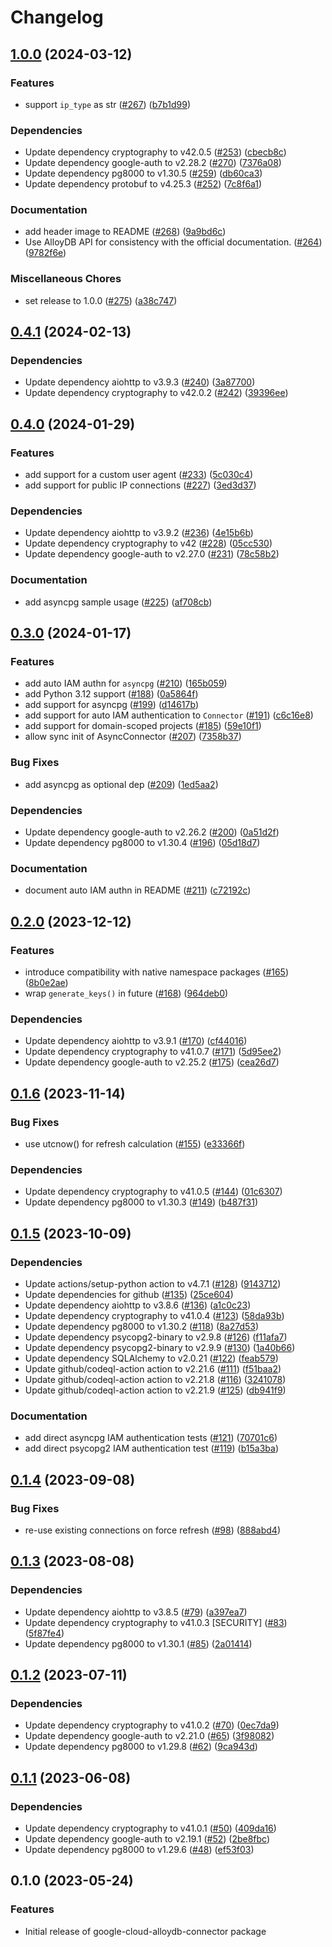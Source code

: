 # Changelog

## [1.0.0](https://github.com/GoogleCloudPlatform/alloydb-python-connector/compare/v0.4.1...v1.0.0) (2024-03-12)


### Features

* support `ip_type` as str ([#267](https://github.com/GoogleCloudPlatform/alloydb-python-connector/issues/267)) ([b7b1d99](https://github.com/GoogleCloudPlatform/alloydb-python-connector/commit/b7b1d99216c68cead46be9a9a271a6258969b60f))


### Dependencies

* Update dependency cryptography to v42.0.5 ([#253](https://github.com/GoogleCloudPlatform/alloydb-python-connector/issues/253)) ([cbecb8c](https://github.com/GoogleCloudPlatform/alloydb-python-connector/commit/cbecb8c9adf200e0c56de1690e4687f60dcac6ca))
* Update dependency google-auth to v2.28.2 ([#270](https://github.com/GoogleCloudPlatform/alloydb-python-connector/issues/270)) ([7376a08](https://github.com/GoogleCloudPlatform/alloydb-python-connector/commit/7376a08feb307723cb9a18371f8a0565fc3abbfd))
* Update dependency pg8000 to v1.30.5 ([#259](https://github.com/GoogleCloudPlatform/alloydb-python-connector/issues/259)) ([db60ca3](https://github.com/GoogleCloudPlatform/alloydb-python-connector/commit/db60ca313fa54c2edca47e78c68dd6b11489f7b1))
* Update dependency protobuf to v4.25.3 ([#252](https://github.com/GoogleCloudPlatform/alloydb-python-connector/issues/252)) ([7c8f6a1](https://github.com/GoogleCloudPlatform/alloydb-python-connector/commit/7c8f6a16d2c8ff7f83f8d262799923d16d7576c7))


### Documentation

* add header image to README ([#268](https://github.com/GoogleCloudPlatform/alloydb-python-connector/issues/268)) ([9a9bd6c](https://github.com/GoogleCloudPlatform/alloydb-python-connector/commit/9a9bd6cdb37d731a3607094d287201ba787697d8))
* Use AlloyDB API for consistency with the official documentation. ([#264](https://github.com/GoogleCloudPlatform/alloydb-python-connector/issues/264)) ([9782f6e](https://github.com/GoogleCloudPlatform/alloydb-python-connector/commit/9782f6e327b6b4c2d717aab8800bc0dc6fcf6125))


### Miscellaneous Chores

* set release to 1.0.0 ([#275](https://github.com/GoogleCloudPlatform/alloydb-python-connector/issues/275)) ([a38c747](https://github.com/GoogleCloudPlatform/alloydb-python-connector/commit/a38c7474397eea5b8fcd618905e2db7ac3a8020a))

## [0.4.1](https://github.com/GoogleCloudPlatform/alloydb-python-connector/compare/v0.4.0...v0.4.1) (2024-02-13)


### Dependencies

* Update dependency aiohttp to v3.9.3 ([#240](https://github.com/GoogleCloudPlatform/alloydb-python-connector/issues/240)) ([3a87700](https://github.com/GoogleCloudPlatform/alloydb-python-connector/commit/3a877000252006b0e10bc96fd00938daa6160725))
* Update dependency cryptography to v42.0.2 ([#242](https://github.com/GoogleCloudPlatform/alloydb-python-connector/issues/242)) ([39396ee](https://github.com/GoogleCloudPlatform/alloydb-python-connector/commit/39396eee6ab5a6c8616448fc318f50fdf981db3e))

## [0.4.0](https://github.com/GoogleCloudPlatform/alloydb-python-connector/compare/v0.3.0...v0.4.0) (2024-01-29)


### Features

* add support for a custom user agent ([#233](https://github.com/GoogleCloudPlatform/alloydb-python-connector/issues/233)) ([5c030c4](https://github.com/GoogleCloudPlatform/alloydb-python-connector/commit/5c030c43315d9178c9f4efe9305ce74f95c93c41))
* add support for public IP connections ([#227](https://github.com/GoogleCloudPlatform/alloydb-python-connector/issues/227)) ([3ed3d37](https://github.com/GoogleCloudPlatform/alloydb-python-connector/commit/3ed3d3792aa2cbc3b579b5d3cdcf180f3826b1d6))


### Dependencies

* Update dependency aiohttp to v3.9.2 ([#236](https://github.com/GoogleCloudPlatform/alloydb-python-connector/issues/236)) ([4e15b6b](https://github.com/GoogleCloudPlatform/alloydb-python-connector/commit/4e15b6bcde7dae47e94238ae052d11d4a672b770))
* Update dependency cryptography to v42 ([#228](https://github.com/GoogleCloudPlatform/alloydb-python-connector/issues/228)) ([05cc530](https://github.com/GoogleCloudPlatform/alloydb-python-connector/commit/05cc530cde1f5849ee7c85e4ebcd320724dc5fc3))
* Update dependency google-auth to v2.27.0 ([#231](https://github.com/GoogleCloudPlatform/alloydb-python-connector/issues/231)) ([78c58b2](https://github.com/GoogleCloudPlatform/alloydb-python-connector/commit/78c58b2c778e734af5a0bb1419f9e0678b68d83a))


### Documentation

* add asyncpg sample usage ([#225](https://github.com/GoogleCloudPlatform/alloydb-python-connector/issues/225)) ([af708cb](https://github.com/GoogleCloudPlatform/alloydb-python-connector/commit/af708cbcd22265ca26ffd73cc7df2f858aaf82f1))

## [0.3.0](https://github.com/GoogleCloudPlatform/alloydb-python-connector/compare/v0.2.0...v0.3.0) (2024-01-17)


### Features

* add auto IAM authn for `asyncpg` ([#210](https://github.com/GoogleCloudPlatform/alloydb-python-connector/issues/210)) ([165b059](https://github.com/GoogleCloudPlatform/alloydb-python-connector/commit/165b05904dd4ace10cfbcd733b01452082607247))
* add Python 3.12 support ([#188](https://github.com/GoogleCloudPlatform/alloydb-python-connector/issues/188)) ([0a5864f](https://github.com/GoogleCloudPlatform/alloydb-python-connector/commit/0a5864f2a0c480313527f80cdd8e4289ba3c8d0c))
* add support for asyncpg ([#199](https://github.com/GoogleCloudPlatform/alloydb-python-connector/issues/199)) ([d14617b](https://github.com/GoogleCloudPlatform/alloydb-python-connector/commit/d14617bf01383cd61846ecb39cf3be44fd20c89a))
* add support for auto IAM authentication to `Connector` ([#191](https://github.com/GoogleCloudPlatform/alloydb-python-connector/issues/191)) ([c6c16e8](https://github.com/GoogleCloudPlatform/alloydb-python-connector/commit/c6c16e8d6dedc7aa5221aefd2ffd6bdad99566a8))
* add support for domain-scoped projects ([#185](https://github.com/GoogleCloudPlatform/alloydb-python-connector/issues/185)) ([59e10f1](https://github.com/GoogleCloudPlatform/alloydb-python-connector/commit/59e10f1f5576256a97abf767ee22cef0f8e904db))
* allow sync init of AsyncConnector ([#207](https://github.com/GoogleCloudPlatform/alloydb-python-connector/issues/207)) ([7358b37](https://github.com/GoogleCloudPlatform/alloydb-python-connector/commit/7358b37adf6ca15619f489a30a3877bd4fb7b9cf))


### Bug Fixes

* add asyncpg as optional dep ([#209](https://github.com/GoogleCloudPlatform/alloydb-python-connector/issues/209)) ([1ed5aa2](https://github.com/GoogleCloudPlatform/alloydb-python-connector/commit/1ed5aa2126af00e4096252129d4704b56a3f0997))


### Dependencies

* Update dependency google-auth to v2.26.2 ([#200](https://github.com/GoogleCloudPlatform/alloydb-python-connector/issues/200)) ([0a51d2f](https://github.com/GoogleCloudPlatform/alloydb-python-connector/commit/0a51d2f68f1714c15df622fea67f1ed65f297c6e))
* Update dependency pg8000 to v1.30.4 ([#196](https://github.com/GoogleCloudPlatform/alloydb-python-connector/issues/196)) ([05d18d7](https://github.com/GoogleCloudPlatform/alloydb-python-connector/commit/05d18d7b97db060afe9309263156c42daf166abe))


### Documentation

* document auto IAM authn in README ([#211](https://github.com/GoogleCloudPlatform/alloydb-python-connector/issues/211)) ([c72192c](https://github.com/GoogleCloudPlatform/alloydb-python-connector/commit/c72192cb4d994ab1c0a528b899ab461e5cb3728b))

## [0.2.0](https://github.com/GoogleCloudPlatform/alloydb-python-connector/compare/v0.1.6...v0.2.0) (2023-12-12)


### Features

* introduce compatibility with native namespace packages ([#165](https://github.com/GoogleCloudPlatform/alloydb-python-connector/issues/165)) ([8b0e2ae](https://github.com/GoogleCloudPlatform/alloydb-python-connector/commit/8b0e2ae022afb754fd69e73f0d606dd192b2dfa8))
* wrap `generate_keys()` in future ([#168](https://github.com/GoogleCloudPlatform/alloydb-python-connector/issues/168)) ([964deb0](https://github.com/GoogleCloudPlatform/alloydb-python-connector/commit/964deb05d927ac5d310b44b5962c870947f44930))


### Dependencies

* Update dependency aiohttp to v3.9.1 ([#170](https://github.com/GoogleCloudPlatform/alloydb-python-connector/issues/170)) ([cf44016](https://github.com/GoogleCloudPlatform/alloydb-python-connector/commit/cf44016dcfd70f02b339189f8d0442fa3198ebb0))
* Update dependency cryptography to v41.0.7 ([#171](https://github.com/GoogleCloudPlatform/alloydb-python-connector/issues/171)) ([5d95ee2](https://github.com/GoogleCloudPlatform/alloydb-python-connector/commit/5d95ee2c5bf0b5c779d4c385e1b45258ff4f6d3d))
* Update dependency google-auth to v2.25.2 ([#175](https://github.com/GoogleCloudPlatform/alloydb-python-connector/issues/175)) ([cea26d7](https://github.com/GoogleCloudPlatform/alloydb-python-connector/commit/cea26d7eae7464b37e4497938e46b4d50ff00df5))

## [0.1.6](https://github.com/GoogleCloudPlatform/alloydb-python-connector/compare/v0.1.5...v0.1.6) (2023-11-14)


### Bug Fixes

* use utcnow() for refresh calculation ([#155](https://github.com/GoogleCloudPlatform/alloydb-python-connector/issues/155)) ([e33366f](https://github.com/GoogleCloudPlatform/alloydb-python-connector/commit/e33366f89faa4dd526c51d91cbf3d81033b74edf))


### Dependencies

* Update dependency cryptography to v41.0.5 ([#144](https://github.com/GoogleCloudPlatform/alloydb-python-connector/issues/144)) ([01c6307](https://github.com/GoogleCloudPlatform/alloydb-python-connector/commit/01c6307cc5b870275b39cfc91406df95b3ca5d47))
* Update dependency pg8000 to v1.30.3 ([#149](https://github.com/GoogleCloudPlatform/alloydb-python-connector/issues/149)) ([b487f31](https://github.com/GoogleCloudPlatform/alloydb-python-connector/commit/b487f31790a42bda20b4e43a0334c2ce3e9a5994))

## [0.1.5](https://github.com/GoogleCloudPlatform/alloydb-python-connector/compare/v0.1.4...v0.1.5) (2023-10-09)


### Dependencies

* Update actions/setup-python action to v4.7.1 ([#128](https://github.com/GoogleCloudPlatform/alloydb-python-connector/issues/128)) ([9143712](https://github.com/GoogleCloudPlatform/alloydb-python-connector/commit/9143712cb5150b78f00b071246446d228786bd3e))
* Update dependencies for github ([#135](https://github.com/GoogleCloudPlatform/alloydb-python-connector/issues/135)) ([25ce604](https://github.com/GoogleCloudPlatform/alloydb-python-connector/commit/25ce604ff5669d308b2198ccce001dbcdeb79d2a))
* Update dependency aiohttp to v3.8.6 ([#136](https://github.com/GoogleCloudPlatform/alloydb-python-connector/issues/136)) ([a1c0c23](https://github.com/GoogleCloudPlatform/alloydb-python-connector/commit/a1c0c235cb60364d3273afceef0d7e9d103bc3a0))
* Update dependency cryptography to v41.0.4 ([#123](https://github.com/GoogleCloudPlatform/alloydb-python-connector/issues/123)) ([58da93b](https://github.com/GoogleCloudPlatform/alloydb-python-connector/commit/58da93bb7c8b66cfbd47c101e77c5d3e196838e3))
* Update dependency pg8000 to v1.30.2 ([#118](https://github.com/GoogleCloudPlatform/alloydb-python-connector/issues/118)) ([8a27d53](https://github.com/GoogleCloudPlatform/alloydb-python-connector/commit/8a27d53f09d61a1de67f5053e2375e17759799a9))
* Update dependency psycopg2-binary to v2.9.8 ([#126](https://github.com/GoogleCloudPlatform/alloydb-python-connector/issues/126)) ([f11afa7](https://github.com/GoogleCloudPlatform/alloydb-python-connector/commit/f11afa7c18a642083710239b170ae9c5badf2c13))
* Update dependency psycopg2-binary to v2.9.9 ([#130](https://github.com/GoogleCloudPlatform/alloydb-python-connector/issues/130)) ([1a40b66](https://github.com/GoogleCloudPlatform/alloydb-python-connector/commit/1a40b6604284ec4ed40ac9b2f1d7e0eab843d901))
* Update dependency SQLAlchemy to v2.0.21 ([#122](https://github.com/GoogleCloudPlatform/alloydb-python-connector/issues/122)) ([feab579](https://github.com/GoogleCloudPlatform/alloydb-python-connector/commit/feab5793469617afbf8ac2a955f7249aa2a05dd5))
* Update github/codeql-action action to v2.21.6 ([#111](https://github.com/GoogleCloudPlatform/alloydb-python-connector/issues/111)) ([f51baa2](https://github.com/GoogleCloudPlatform/alloydb-python-connector/commit/f51baa28fec9391a5d2bd6959e9d8b4fe151f7f0))
* Update github/codeql-action action to v2.21.8 ([#116](https://github.com/GoogleCloudPlatform/alloydb-python-connector/issues/116)) ([3241078](https://github.com/GoogleCloudPlatform/alloydb-python-connector/commit/3241078bc0cf1089913d969b71bc800e230c4a20))
* Update github/codeql-action action to v2.21.9 ([#125](https://github.com/GoogleCloudPlatform/alloydb-python-connector/issues/125)) ([db941f9](https://github.com/GoogleCloudPlatform/alloydb-python-connector/commit/db941f9dcb4c89f900872fa2312011b7aecb1b4a))


### Documentation

* add direct asyncpg IAM authentication tests ([#121](https://github.com/GoogleCloudPlatform/alloydb-python-connector/issues/121)) ([70701c6](https://github.com/GoogleCloudPlatform/alloydb-python-connector/commit/70701c630bfcce44d0b3455b836275b3c5dd855d))
* add direct psycopg2 IAM authentication test ([#119](https://github.com/GoogleCloudPlatform/alloydb-python-connector/issues/119)) ([b15a3ba](https://github.com/GoogleCloudPlatform/alloydb-python-connector/commit/b15a3ba720c67a752e83c7f3ada47a974fb2e95b))

## [0.1.4](https://github.com/GoogleCloudPlatform/alloydb-python-connector/compare/v0.1.3...v0.1.4) (2023-09-08)


### Bug Fixes

* re-use existing connections on force refresh ([#98](https://github.com/GoogleCloudPlatform/alloydb-python-connector/issues/98)) ([888abd4](https://github.com/GoogleCloudPlatform/alloydb-python-connector/commit/888abd49202950a54a100e41f4d22821445b8798))


## [0.1.3](https://github.com/GoogleCloudPlatform/alloydb-python-connector/compare/v0.1.2...v0.1.3) (2023-08-08)


### Dependencies

* Update dependency aiohttp to v3.8.5 ([#79](https://github.com/GoogleCloudPlatform/alloydb-python-connector/issues/79)) ([a397ea7](https://github.com/GoogleCloudPlatform/alloydb-python-connector/commit/a397ea7be96bc27abc9fc2a03a208c766924e72e))
* Update dependency cryptography to v41.0.3 [SECURITY] ([#83](https://github.com/GoogleCloudPlatform/alloydb-python-connector/issues/83)) ([5f87fe4](https://github.com/GoogleCloudPlatform/alloydb-python-connector/commit/5f87fe415a73fd4a269355dded8f62eececf8855))
* Update dependency pg8000 to v1.30.1 ([#85](https://github.com/GoogleCloudPlatform/alloydb-python-connector/issues/85)) ([2a01414](https://github.com/GoogleCloudPlatform/alloydb-python-connector/commit/2a01414f221f2e208f3dae073d3700fcd8dbec74))

## [0.1.2](https://github.com/GoogleCloudPlatform/alloydb-python-connector/compare/v0.1.1...v0.1.2) (2023-07-11)


### Dependencies

* Update dependency cryptography to v41.0.2 ([#70](https://github.com/GoogleCloudPlatform/alloydb-python-connector/issues/70)) ([0ec7da9](https://github.com/GoogleCloudPlatform/alloydb-python-connector/commit/0ec7da987ea1802ad394592feb8bc1f4d41b7c8f))
* Update dependency google-auth to v2.21.0 ([#65](https://github.com/GoogleCloudPlatform/alloydb-python-connector/issues/65)) ([3f98082](https://github.com/GoogleCloudPlatform/alloydb-python-connector/commit/3f9808283d9983e0f7f02a814d3360582ae0656e))
* Update dependency pg8000 to v1.29.8 ([#62](https://github.com/GoogleCloudPlatform/alloydb-python-connector/issues/62)) ([9ca943d](https://github.com/GoogleCloudPlatform/alloydb-python-connector/commit/9ca943d89125a4bf220a3b54358514500c474f74))

## [0.1.1](https://github.com/GoogleCloudPlatform/alloydb-python-connector/compare/v0.1.0...v0.1.1) (2023-06-08)


### Dependencies

* Update dependency cryptography to v41.0.1 ([#50](https://github.com/GoogleCloudPlatform/alloydb-python-connector/issues/50)) ([409da16](https://github.com/GoogleCloudPlatform/alloydb-python-connector/commit/409da169e93c4739dd92d6364355b2fdbeea6ed1))
* Update dependency google-auth to v2.19.1 ([#52](https://github.com/GoogleCloudPlatform/alloydb-python-connector/issues/52)) ([2be8fbc](https://github.com/GoogleCloudPlatform/alloydb-python-connector/commit/2be8fbc897035ce9a88719b5317a413073408e91))
* Update dependency pg8000 to v1.29.6 ([#48](https://github.com/GoogleCloudPlatform/alloydb-python-connector/issues/48)) ([ef53f03](https://github.com/GoogleCloudPlatform/alloydb-python-connector/commit/ef53f0394f87e6589adbe208a519ba2c8631aab2))

## 0.1.0 (2023-05-24)


### Features

* Initial release of google-cloud-alloydb-connector package
